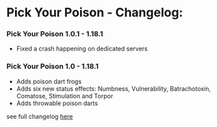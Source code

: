 # Pick Your Poison - Changelog:

### Pick Your Poison 1.0.1 - 1.18.1
- Fixed a crash happening on dedicated servers

### Pick Your Poison 1.0 - 1.18.1
- Adds poison dart frogs
- Adds six new status effects: Numbness, Vulnerability, Batrachotoxin, Comatose, Stimulation and Torpor
- Adds throwable poison darts


 see full changelog [here](https://github.com/Ladysnake/Pick-Your-Poison/blob/main/CHANGELOG.md "Changelog")